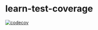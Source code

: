 # learn-test-coverage


[![codecov](https://codecov.io/gh/nibble0101/learn-test-coverage/branch/master/graph/badge.svg?token=H5LANOBRH6)](https://codecov.io/gh/nibble0101/learn-test-coverage)
